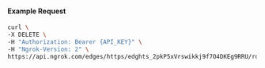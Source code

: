 <!-- Code generated for API Clients. DO NOT EDIT. -->

#### Example Request

```bash
curl \
-X DELETE \
-H "Authorization: Bearer {API_KEY}" \
-H "Ngrok-Version: 2" \
https://api.ngrok.com/edges/https/edghts_2pkP5xVrswikkj9f7O4DKEg9RRU/routes/edghtsrt_2pkP60IqtSuBFyVoAnBaMmuqI1a/backend
```
